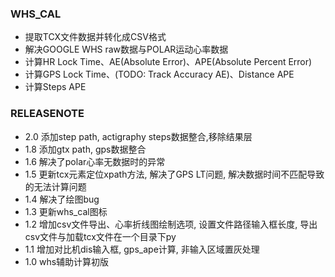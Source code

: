 ### WHS_CAL
* 提取TCX文件数据并转化成CSV格式
* 解决GOOGLE WHS raw数据与POLAR运动心率数据
* 计算HR Lock Time、AE(Absolute Error)、APE(Absolute Percent Error)
* 计算GPS Lock Time、(TODO: Track Accuracy AE)、Distance APE
* 计算Steps APE

### RELEASENOTE
* 2.0 添加step path, actigraphy steps数据整合,移除结果层
* 1.8 添加gtx path, gps数据整合
* 1.6 解决了polar心率无数据时的异常
* 1.5 更新tcx元素定位xpath方法, 解决了GPS LT问题, 解决数据时间不匹配导致的无法计算问题
* 1.4 解决了绘图bug
* 1.3 更新whs_cal图标
* 1.2 增加csv文件导出、心率折线图绘制选项, 设置文件路径输入框长度, 导出csv文件与加载tcx文件在一个目录下py
* 1.1 增加对比机dis输入框, gps_ape计算, 非输入区域置灰处理
* 1.0 whs辅助计算初版